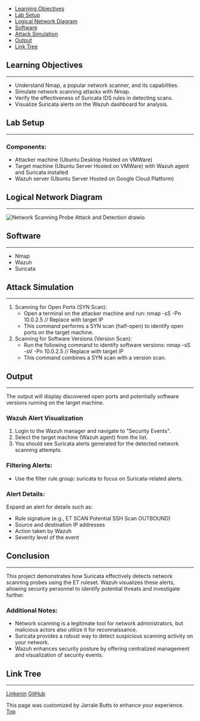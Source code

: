 - [Learning Objectives](#learning-objectivies)
- [Lab Setup](#lab-setup)
- [Logical Network Diagram](#logical-network-diagram)
- [Software](#software)
- [Attack Simulation](#attack-simulation)
- [Output](#output)
- [Link Tree](#link-tree)

## Learning Objectives
***
 - Understand Nmap, a popular network scanner, and its capabilities.
 - Simulate network scanning attacks with Nmap.
 - Verify the effectiveness of Suricata IDS rules in detecting scans.
 - Visualize Suricata alerts on the Wazuh dashboard for analysis.

## Lab Setup
***
### Components:
 - Attacker machine (Ubuntu Desktop Hosted on VMWare)
 - Target machine (Ubuntu Server Hosted on VMWare) with Wazuh agent and Suricata installed
 - Wazuh server (Ubuntu Server Hosted on Google Cloud Platform)

## Logical Network Diagram
***
![Network Scanning Probe Attack and Detection drawio](https://github.com/user-attachments/assets/0b9e0f98-f644-4e20-974a-61a33993e876)

## Software
***
 - Nmap
 - Wazuh
 - Suricata
  
## Attack Simulation
***
1. Scanning for Open Ports (SYN Scan):
    - Open a terminal on the attacker machine and run: nmap -sS -Pn 10.0.2.5  // Replace with target IP
    - This command performs a SYN scan (half-open) to identify open ports on the target machine.
2. Scanning for Software Versions (Version Scan):
    - Run the following command to identify software versions: nmap -sS -sV -Pn 10.0.2.5 // Replace with target IP
    - This command combines a SYN scan with a version scan.

## Output
***
The output will display discovered open ports and potentially software versions running on the target machine.

### Wazuh Alert Visualization
1. Login to the Wazuh manager and navigate to "Security Events".
2. Select the target machine (Wazuh agent) from the list.
3. You should see Suricata alerts generated for the detected network scanning attempts.
### Filtering Alerts:
 - Use the filter rule.group: suricata to focus on Suricata-related alerts.
### Alert Details:
Expand an alert for details such as:
 - Rule signature (e.g., ET SCAN Potential SSH Scan OUTBOUND)
 - Source and destination IP addresses
 - Action taken by Wazuh
 - Severity level of the event

## Conclusion
***
This project demonstrates how Suricata effectively detects network scanning probes using the ET ruleset. Wazuh visualizes these alerts, allowing security personnel to identify potential threats and investigate further.
### Additional Notes:
 - Network scanning is a legitimate tool for network administrators, but malicious actors also utilize it for reconnaissance.
 - Suricata provides a robust way to detect suspicious scanning activity on your network.
 - Wazuh enhances security posture by offering centralized management and visualization of security events.

## Link Tree
***
[Linkenin](https://www.linkedin.com/in/jarrale-butts/)
[GitHub](https://github.com/TekiBotz)

This page was customized by Jarrale Butts to enhance your experience.
[Top](#top)
